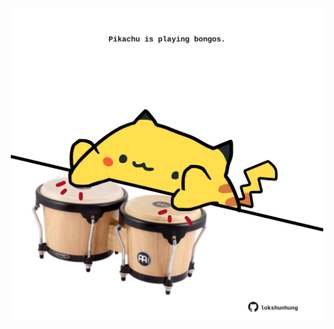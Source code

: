 <!-- built at 16/08/2021, 03:02:08 UTC -->
<p align="center">
  <img width="500" height="500" src="./ReadmeImage.svg">
</p>
